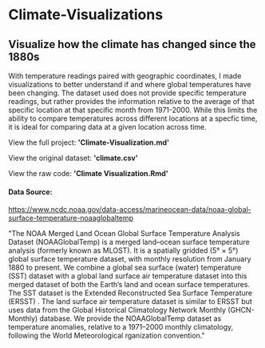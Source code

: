 # Climate-Visualizations

## Visualize how the climate has changed since the 1880s

With temperature readings paired with geographic coordinates, I made visualizations to better understand if and where global temperatures have been changing. The dataset used does not provide specific temperature readings, but rather provides the information relative to the average of that specific location at that specific month from 1971-2000. While this limits the ability to compare temperatures across different locations at a specfic time, it is ideal for comparing data at a given location across time.

View the full project: **'Climate-Visualization.md'**

View the original dataset: **'climate.csv'**

View the raw code: **'Climate Visualization.Rmd'**

#### Data Source:
https://www.ncdc.noaa.gov/data-access/marineocean-data/noaa-global-surface-temperature-noaaglobaltemp

"The NOAA Merged Land Ocean Global Surface Temperature Analysis Dataset (NOAAGlobalTemp) is a merged land–ocean surface temperature analysis (formerly known as MLOST). It is a spatially gridded (5° × 5°) global surface temperature dataset, with monthly resolution from January 1880 to present. We combine a global sea surface (water) temperature (SST) dataset with a global land surface air temperature dataset into this merged dataset of both the Earth’s land and ocean surface temperatures. The SST dataset is the Extended Reconstructed Sea Surface Temperature (ERSST) . The land surface air temperature dataset is similar to ERSST but uses data from the Global Historical Climatology Network Monthly (GHCN-Monthly) database. We provide the NOAAGlobalTemp dataset as temperature anomalies, relative to a 1971–2000 monthly climatology, following the World Meteorological rganization convention."
